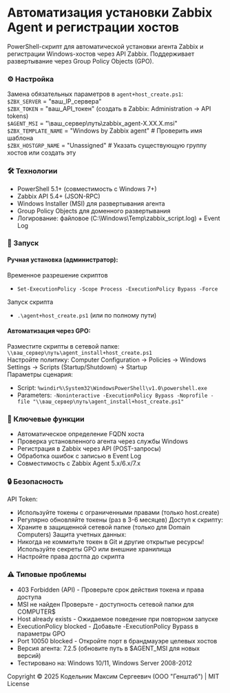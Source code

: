 # Автоматизация установки Zabbix Agent и регистрации хостов
PowerShell-скрипт для автоматической установки агента Zabbix и регистрации Windows-хостов через API Zabbix. Поддерживает развертывание через Group Policy Objects (GPO).

### ⚙️ Настройка
Замена обязательных параметров в `agent+host_create.ps1`:  
`$ZBX_SERVER` = "ваш_IP_сервера"  
`$ZBX_TOKEN` = "ваш_API_токен" (создать в Zabbix: Administration → API tokens)  
`$AGENT_MSI` = "\\ваш_сервер\путь\zabbix_agent-X.XX.X.msi"  
`$ZBX_TEMPLATE_NAME` = "Windows by Zabbix agent" # Проверить имя шаблона  
`$ZBX_HOSTGRP_NAME` = "Unassigned" # Указать существующую группу хостов или создать эту    

### 🛠 Технологии
- PowerShell 5.1+ (совместимость с Windows 7+)
- Zabbix API 5.4+ (JSON-RPC)
- Windows Installer (MSI) для развертывания агента
- Group Policy Objects для доменного развертывания
- Логирование: файловое (C:\Windows\Temp\zabbix_script.log) + Event Log

### 🚀 Запуск
#### Ручная установка (администратор):  
Временное разрешение скриптов  
- `Set-ExecutionPolicy -Scope Process -ExecutionPolicy Bypass -Force`  

Запуск скрипта  
- `.\agent+host_create.ps1` (или по полному пути)  
#### Автоматизация через GPO:  
Разместите скрипты в сетевой папке: `\\ваш_сервер\путь\agent_install+host_create.ps1`  
Настройте политику: Computer Configuration → Policies → Windows Settings → Scripts (Startup/Shutdown) → Startup  
Параметры сценария:  
- Script: `%windir%\System32\WindowsPowerShell\v1.0\powershell.exe`  
- Parameters: `-Noninteractive -ExecutionPolicy Bypass -Noprofile -file "\\ваш_сервер\путь\agent_install+host_create.ps1"`  

### 📌 Ключевые функции
- Автоматическое определение FQDN хоста
- Проверка установленного агента через службы Windows
- Регистрация в Zabbix через API (POST-запросы)
- Обработка ошибок с записью в Event Log
- Совместимость с Zabbix Agent 5.x/6.x/7.x

### 🔒 Безопасность
API Token:
- Используйте токены с ограниченными правами (только host.create)
- Регулярно обновляйте токены (раз в 3-6 месяцев)
Доступ к скрипту:
- Храните в защищенной сетевой папке (только для Domain Computers)
Защита учетных данных:
- Никогда не коммитьте токен в Git и другие открытые ресурсы! Используйте секреты GPO или внешние хранилища
- Настройте права достпа до скрипта

### ⚠️ Типовые проблемы
- 403 Forbidden (API) - Проверьте срок действия токена и права доступа
- MSI не найден	Проверьте - доступность сетевой папки для COMPUTER$
- Host already exists - Ожидаемое поведение при повторном запуске
- ExecutionPolicy blocked - Добавьте -ExecutionPolicy Bypass в параметры GPO
- Port 10050 blocked - Откройте порт в брандмауэре целевых хостов
- Версия агента: 7.2.5 (обновите путь в $AGENT_MSI для новых версий)
- Тестировано на: Windows 10/11, Windows Server 2008-2012

Copyright © 2025 Кодельник Максим Сергеевич (ООО "Генштаб") | MIT License

